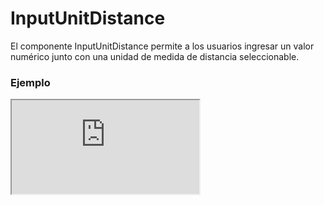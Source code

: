 # InputUnitDistance

El componente InputUnitDistance permite a los usuarios ingresar un valor numérico junto con una unidad de medida de distancia seleccionable.

 

### Ejemplo

<iframe minHeightIframe="30dvh" src="https://fenextjs-component-storybook.vercel.app/iframe.html?args=&id=input-inputunitdistance--index&viewMode=story" />

### Importación

Para importar el componente InputUnitDistance, se puede hacer desde fenextjs

```tsx copy
import { InputUnitDistance } from "fenextjs";
```

### Parámetros

| Parámetro | Tipo | Requerido | Default | Descripcion |
| --------- | ---- | --------- | ------- | ----------- |
| defaultValue | Partial\<InputUnitDistanceValue\> | no | \{\} | Valor por defecto del componente, incluye el valor numérico y la unidad de medida de distancia. |
| value | Partial\<InputUnitDistanceValue\> | no | undefined | Valor actual del componente, incluye el valor numérico y la unidad de medida de distancia. |
| onChange | (data: Partial\<InputUnitDistanceValue\>) =\> void | no | undefined | Función que se ejecuta cuando el valor o la unidad cambia, recibe el objeto con `value` y `unit`. |
| options | Unit_Distance[] | no | Object.keys(Unit_Distance).map((e) =\> Unit_Distance[e]) | Opciones disponibles para las unidades de medida de distancia, definidas por el tipo `Unit_Distance`. |
| className | string | no | undefined | Clase CSS personalizada para el componente principal. |
| classNameSelect | string | no | undefined | Clase CSS personalizada para el select de unidades. |
| classNameInput | string | no | undefined | Clase CSS personalizada para el input del valor numérico. |

### Storybook

Para ver el storybook del componente lo puede hacer con este [link](https://fenextjs-component-storybook.vercel.app/?path=/story/input-inputunitdistance--index)

### Usos

- InputUnitDistance básico

```tsx copy
<InputUnitDistance options={['m', 'km', 'mi']} />
```

- InputUnitDistance con valor y unidad iniciales

```tsx copy
<InputUnitDistance defaultValue={{ value: 5, unit: 'km' }} options={['m', 'km', 'mi']} />
```

- InputUnitDistance con función onChange

```tsx copy
<InputUnitDistance options={['m', 'mi']} onChange={(data) => console.log(data)} />
```

